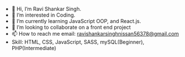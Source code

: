 - 👋 Hi, I’m Ravi Shankar Singh.
- 👀 I’m interested in Coding.
- 🌱 I’m currently learning JavaScript OOP, and React.js.
- 💞️ I’m looking to collaborate on a front end project
- 📫 How to reach me
  email: ravishankarsinghnissan56378@gmail.com
- Skill: HTML, CSS, JavaScript, SASS, mySQL(Beginner), PHP(Intermediate)

<!---
ravishankarsingh56378nishan/ravishankarsingh56378nishan is a ✨ special ✨ repository because its `README.md` (this file) appears on your GitHub profile.
You can click the Preview link to take a look at your changes.
--->
